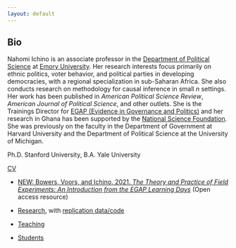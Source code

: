 ```yaml
---
layout: default
---
```

## Bio

Nahomi Ichino is an associate professor in the [Department of Political Science](http://polisci.emory.edu/home/index.html) at [Emory University](https://www.emory.edu/home/index.html). Her research interests focus primarily on ethnic politics, voter behavior, and political parties in developing democracies, with a regional specialization in sub-Saharan Africa. She also conducts research on methodology for causal inference in small _n_ settings. Her work has been published in _American Political Science Review_, _American Journal of Political Science_, and other outlets. She is the Trainings Director for [EGAP (Evidence in Governance and Politics)](https://egap.org) and her research in Ghana has been supported by the [National Science Foundation](https://www.nsf.gov). She was previously on the faculty in the Department of Government at Harvard University and the Department of Political Science at the University of Michigan.

Ph.D. Stanford University, B.A. Yale University

[CV](https://www.dropbox.com/s/il77d29xkwf552m/ichino-cv.pdf?dl=0)

- [NEW: Bowers, Voors, and Ichino.  2021.  _The Theory and Practice of Field Experiments: An Introduction from the EGAP Learning Days_](https://egap.github.io/theory_and_practice_of_field_experiments/) (Open access resource)

- [Research](./research.html), with [replication data/code](https://dataverse.harvard.edu/dataverse/nichino)

- [Teaching](./teaching.html)

- [Students](./students.html)